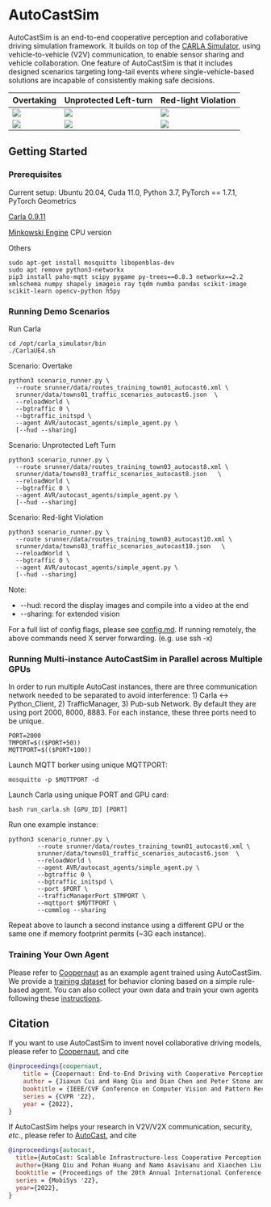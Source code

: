 # AutoCastSim

AutoCastSim is an end-to-end cooperative perception and collaborative driving simulation framework. 
It builds on top of the [CARLA Simulator](https://carla.org/), using vehicle-to-vehicle (V2V) communication, 
to enable sensor sharing and vehicle collaboration.
One feature of AutoCastSim is that it includes designed scenarios targeting long-tail events 
where single-vehicle-based solutions are incapable of consistently making safe decisions.   

Overtaking|Unprotected Left-turn|Red-light Violation|
---|---|---
![](docs/pics/Scen6_Share_bev.gif) | ![](docs/pics/Scen8_Share_bev.gif) | ![](docs/pics/Scen10_Share_bev.gif) 
![](docs/pics/Scen6_Share_lidar.gif) | ![](docs/pics/Scen8_Share_lidar.gif)| ![](docs/pics/Scen10_Share_lidar.gif)


[comment]: <> (https://user-images.githubusercontent.com/9672411/163308420-f0e45af0-ff2a-446a-be94-60829085e45a.mp4)

## Getting Started

### Prerequisites
Current setup: Ubuntu 20.04, Cuda 11.0, Python 3.7, PyTorch == 1.7.1, PyTorch Geometrics

[Carla 0.9.11](https://carla.readthedocs.io/en/0.9.11/start_quickstart/)

[Minkowski Engine](https://github.com/NVIDIA/MinkowskiEngine) CPU version



Others
```
sudo apt-get install mosquitto libopenblas-dev
sudo apt remove python3-networkx
pip3 install paho-mqtt scipy pygame py-trees==0.8.3 networkx==2.2 xmlschema numpy shapely imageio ray tqdm numba pandas scikit-image scikit-learn opencv-python h5py
```

### Running Demo Scenarios

Run Carla
```
cd /opt/carla_simulator/bin
./CarlaUE4.sh
```

Scenario: Overtake
```
python3 scenario_runner.py \
  --route srunner/data/routes_training_town01_autocast6.xml \
  srunner/data/towns01_traffic_scenarios_autocast6.json  \
  --reloadWorld \
  --bgtraffic 0 \
  --bgtraffic_initspd \
  --agent AVR/autocast_agents/simple_agent.py \
  [--hud --sharing]
```

Scenario: Unprotected Left Turn
```
python3 scenario_runner.py \
  --route srunner/data/routes_training_town03_autocast8.xml \
  srunner/data/towns03_traffic_scenarios_autocast8.json   \
  --reloadWorld \
  --bgtraffic 0 \
  --agent AVR/autocast_agents/simple_agent.py \
  [--hud --sharing]
```

Scenario: Red-light Violation
```
python3 scenario_runner.py \
  --route srunner/data/routes_training_town03_autocast10.xml \
  srunner/data/towns03_traffic_scenarios_autocast10.json   \
  --reloadWorld \
  --bgtraffic 0 \
  --agent AVR/autocast_agents/simple_agent.py \
  [--hud --sharing]
```


Note: 

* --hud: record the display images and compile into a video at the end
* --sharing: for extended vision

For a full list of config flags, please see [config.md](docs/Config.md). 
If running remotely, the above commands need X server forwarding. (e.g. use ssh -x)

### Running Multi-instance AutoCastSim in Parallel across Multiple GPUs
In order to run multiple AutoCast instances, there are three communication network needed to be separated to avoid interference: 1) Carla <-> Python_Client, 2) TrafficManager, 3) Pub-sub Network. By default they are using port 2000, 8000, 8883. For each instance, these three ports need to be unique. 
```
PORT=2000
TMPORT=$(($PORT+50))
MQTTPORT=$(($PORT+100))
```
Launch MQTT borker using unique MQTTPORT:
```
mosquitto -p $MQTTPORT -d
```
Launch Carla using unique PORT and GPU card:
```shell
bash run_carla.sh [GPU_ID] [PORT]
```
Run one example instance:
```
python3 scenario_runner.py \
        --route srunner/data/routes_training_town01_autocast6.xml \
        srunner/data/towns01_traffic_scenarios_autocast6.json  \
        --reloadWorld \
        --agent AVR/autocast_agents/simple_agent.py \ 
        --bgtraffic 0 \
        --bgtraffic_initspd \
        --port $PORT \
        --trafficManagerPort $TMPORT \
        --mqttport $MQTTPORT \                
        --commlog --sharing
```
Repeat above to launch a second instance using a different GPU or the same one if memory footprint permits (~3G each instance).

### Training Your Own Agent
Please refer to [Coopernaut](https://github.com/UT-Austin-RPL/Coopernaut) as an example agent trained using AutoCastSim.
We provide a [training dataset](https://utexas.box.com/v/coopernaut-dataset) for behavior cloning based on a simple rule-based agent. 
You can also collect your own data and train your own agents following these [instructions](https://github.com/UT-Austin-RPL/Coopernaut).



## Citation

If you want to use AutoCastSim to invent novel collaborative driving models, 
please refer to [Coopernaut](https://github.com/UT-Austin-RPL/Coopernaut), and cite
```bibtex
@inproceedings{coopernaut,
    title = {Coopernaut: End-to-End Driving with Cooperative Perception for Networked Vehicles},
    author = {Jiaxun Cui and Hang Qiu and Dian Chen and Peter Stone and Yuke Zhu},
    booktitle = {IEEE/CVF Conference on Computer Vision and Pattern Recognition (CVPR)},
    series = {CVPR '22},
    year = {2022},
}
```

If AutoCastSim helps your research in V2V/V2X communication, security, *etc.*, please refer to [AutoCast](https://github.com/hangqiu/AutoCast), and cite
```bibtex
@inproceedings{autocast,
  title={AutoCast: Scalable Infrastructure-less Cooperative Perception for Distributed Collaborative Driving},
  author={Hang Qiu and Pohan Huang and Namo Asavisanu and Xiaochen Liu and Konstantinos Psounis and Ramesh Govindan},
  booktitle = {Proceedings of the 20th Annual International Conference on Mobile Systems, Applications, and Services},
  series = {MobiSys '22},
  year={2022},
}

```
